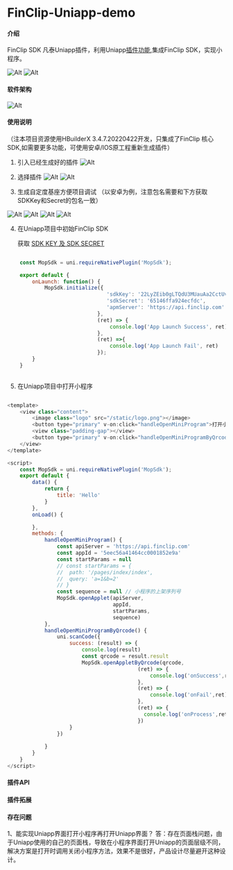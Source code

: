 # FinClip-Uniapp-demo

#### 介绍
FinClip SDK 凡泰Uniapp插件，利用Uniapp[插件功能](https://nativesupport.dcloud.net.cn/NativePlugin/course/android),集成FinClip SDK，实现小程序。

![Alt](./doc/images/案例01.jpeg) ![Alt](./doc/images/案例02.jpeg)

#### 软件架构
![Alt](./doc/images/架构.png)

#### 使用说明
（注本项目资源使用HBuilderX 3.4.7.20220422开发，只集成了FinClip 核心SDK,如需要更多功能，可使用安卓/IOS原工程重新生成插件）

1.  引入已经生成好的插件
![Alt](./doc/images/引入插件.png)
2.  选择插件
![Alt](./doc/images/选择插件01.png)
![Alt](./doc/images/选择插件02.png)

3.  生成自定度基座方便项目调试 （以安卓为例，注意包名需要和下方获取SDKKey和Secret的包名一致）

![Alt](./doc/images/制定自定义基座01.png)
![Alt](./doc/images/制定自定义基座02.png)
![Alt](./doc/images/制定自定义基座04.png)
![Alt](./doc/images/制定自定义基座03.png)

4. 在Uniapp项目中初始FinClip SDK

   获取 [SDK KEY 及 SDK SECRET](https://www.finclip.com/mop/document/introduce/accessGuide/enterprise-guidelines.html#_6-%E5%85%B3%E8%81%94%E7%A7%BB%E5%8A%A8%E5%BA%94%E7%94%A8)

```JavaScript

    const MopSdk = uni.requireNativePlugin('MopSdk');

	export default {
		onLaunch: function() {
            MopSdk.initialize({
                                'sdkKey': '22LyZEib0gLTQdU3MUauAa2CctUv+NxTLFWyPxC28y2gA4x+JWh7hhNS5aO52BFs',
                                'sdkSecret': '65146ffa924ecfdc',
                                'apmServer': 'https://api.finclip.com'
                             },
                             (ret) => {
                                 console.log('App Launch Success', ret)
                             },
                             (ret) =>{
                                 console.log('App Launch Fail', ret)
                             });
        }
    }
    
```

5. 在Uniapp项目中打开小程序

```JavaScript

<template>
	<view class="content">
		<image class="logo" src="/static/logo.png"></image>
		<button type="primary" v-on:click="handleOpenMiniProgram">打开小程序</button>
		<view class="padding-gap"></view>
		<button type="primary" v-on:click="handleOpenMiniProgramByQrcode">二维码打开小程序</button>
	</view>
</template>

<script>
	const MopSdk = uni.requireNativePlugin('MopSdk');
	export default {
		data() {
			return {
				title: 'Hello'
			}
		},
		onLoad() {

		},
		methods: {
			handleOpenMiniProgram() {
				const apiServer = 'https://api.finclip.com'
				const appId = '5eec56a41464cc0001852e9a'
				const startParams = null
				// const startParams = {
				// 	path: '/pages/index/index',
				// 	query: 'a=1&b=2'
				// }
				const sequence = null // 小程序的上架序列号
				MopSdk.openApplet(apiServer,
				                  appId,
								  startParams,
								  sequence)
			},
			handleOpenMiniProgramByQrcode() {
				uni.scanCode({
					success: (result) => {
						console.log(result)
						const qrcode = result.result
						MopSdk.openAppletByQrcode(qrcode,
						                  (ret) => {
											  console.log('onSuccess',ret)	
										  },
										  (ret) => {
											  console.log('onFail',ret)	
										  },
										  (ret) => {
										  	console.log('onProcess',ret)								  
										  })
					}
				})
				
			}
		}
	}
</script>


```

#### 插件API

#### 插件拓展

#### 存在问题
1、能实现Uniapp界面打开小程序再打开Uniapp界面？
答：存在页面栈问题，由于Uniapp使用的自己的页面栈，导致在小程序界面打开Uniapp的页面层级不同，解决方案是打开时调用关闭小程序方法，效果不是很好，产品设计尽量避开这种设计。



